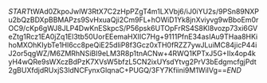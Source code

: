 $START$tWAd0ZkpoJwlW3RtX7C2zHpPZgT4m1LXVbj6/iJ0iYU2s/9PSn89NXPu2bQzBDXpBBMAPzs9SvHxuaQji2Cm9FL+hOWiD1Yk8jnXviyvg9wBboEm0rOC9/cKp6gWJ8JLP4DwKnESkpcS/P56psk6UTOpFrRS4S8Kl8vozp73xi6GVeZtg1Rcz1EA0jZq1El3tb50UorEEemaHXIIC7Hg+9111PfnE34asIAu9THaa8HKihoMXOhKIybTe1Hl6cc8peQiE25dliP8f3Gcz0xTH0fRZZ7ywJLuiMC84jicP44iJ2or5qgWZ/M6ZMRhNSiBI9eLM3R8p1tnACNw+4RWQ1KPTxJ5G+Ilx4op4kyH4wQRe9sWXczBdPzK7XVsW5bfzL5CN2ixUYsdYtvg2PrV3bEdgmcfgjPdt2gBUXfdjdRUxjS3ldNCFynxGlqnaC+PUGQ/3FY7Kfiini9M1WiIVg==$END$